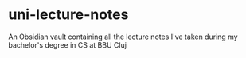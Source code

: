 # uni-lecture-notes
An Obsidian vault containing all the lecture notes I've taken during my bachelor's degree in CS at BBU Cluj